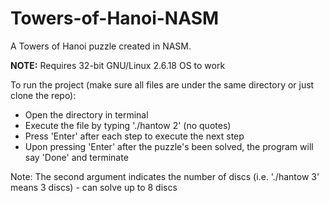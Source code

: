 Towers-of-Hanoi-NASM
====================

A Towers of Hanoi puzzle created in NASM.

<b>NOTE:</b> Requires 32-bit GNU/Linux 2.6.18 OS to work

To run the project (make sure all files are under the same directory or just clone the repo): 
- Open the directory in terminal
- Execute the file by typing './hantow 2' (no quotes)
- Press 'Enter' after each step to execute the next step
- Upon pressing 'Enter' after the puzzle's been solved, the program will say 'Done' and terminate

Note: The second argument indicates the number of discs (i.e. './hantow 3' means 3 discs) - can solve up to 8 discs
